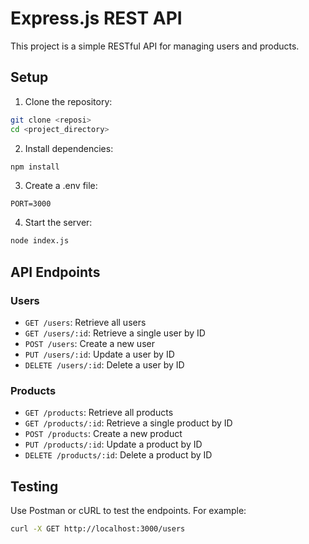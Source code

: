 # Express.js REST API

This project is a simple RESTful API for managing users and products.

## Setup

1. Clone the repository:
```bash
git clone <reposi>
cd <project_directory>
```

2. Install dependencies:
```bash
npm install
```

3. Create a .env file:
```
PORT=3000
```

4. Start the server:
```bash
node index.js
```

## API Endpoints

### Users
- `GET /users`: Retrieve all users
- `GET /users/:id`: Retrieve a single user by ID
- `POST /users`: Create a new user
- `PUT /users/:id`: Update a user by ID
- `DELETE /users/:id`: Delete a user by ID

### Products
- `GET /products`: Retrieve all products
- `GET /products/:id`: Retrieve a single product by ID
- `POST /products`: Create a new product
- `PUT /products/:id`: Update a product by ID
- `DELETE /products/:id`: Delete a product by ID

## Testing

Use Postman or cURL to test the endpoints. For example:

```bash
curl -X GET http://localhost:3000/users
